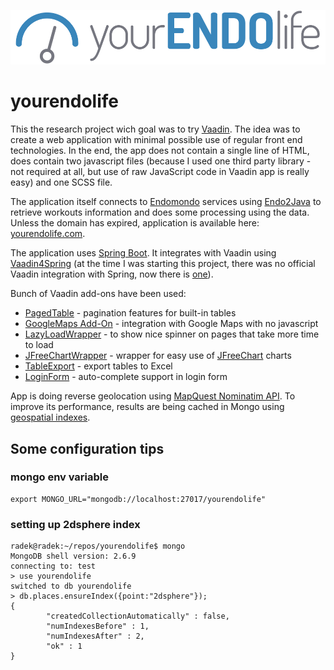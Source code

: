 ![yourENDOlife Logo](/logo.png)
# yourendolife
This the research project wich goal was to try [Vaadin](http://vaadin.com).
The idea was to create a web application with minimal possible use of regular front end technologies.
In the end, the app does not contain a single line of HTML, does contain two javascript files (because I used one third party library - not required at all, but use of raw JavaScript code in Vaadin app is really easy) and one SCSS file.

The application itself connects to [Endomondo](http://endomondo.com) services using [Endo2Java](https://github.com/MoOmEeN/endo2java) to retrieve workouts information and does some processing using the data. Unless the domain has expired, application is available here: [yourendolife.com](https://yourendolife.com).

The application uses [Spring Boot](http://projects.spring.io/spring-boot/). It integrates with Vaadin using [Vaadin4Spring](https://github.com/peholmst/vaadin4spring) (at the time I was starting this project, there was no official Vaadin integration with Spring, now there is [one](https://github.com/vaadin/spring)).

Bunch of Vaadin add-ons have been used:
* [PagedTable](https://vaadin.com/directory#!addon/pagedtable) - pagination features for built-in tables
* [GoogleMaps Add-On](https://vaadin.com/directory#!addon/googlemaps-add-on) - integration with Google Maps with no javascript
* [LazyLoadWrapper](https://vaadin.com/directory#!addon/lazyloadwrapper) - to show nice spinner on pages that take more time to load
* [JFreeChartWrapper](https://vaadin.com/directory#!addon/jfreechart-wrapper-for-vaadin) - wrapper for easy use of 
[JFreeChart](http://www.jfree.org/jfreechart/) charts
* [TableExport](https://vaadin.com/directory#!addon/tableexport) - export tables to Excel
* [LoginForm](https://vaadin.com/directory#!addon/loginform) - auto-complete support in login form

App is doing reverse geolocation using [MapQuest Nominatim API](http://open.mapquestapi.com/nominatim/). To improve its performance, results are being cached in Mongo using [geospatial indexes](http://docs.mongodb.org/manual/core/geospatial-indexes/).

## Some configuration tips
### mongo env variable
```
export MONGO_URL="mongodb://localhost:27017/yourendolife"
```
### setting up 2dsphere index
```
radek@radek:~/repos/yourendolife$ mongo
MongoDB shell version: 2.6.9
connecting to: test
> use yourendolife
switched to db yourendolife
> db.places.ensureIndex({point:"2dsphere"});
{
        "createdCollectionAutomatically" : false,
        "numIndexesBefore" : 1,
        "numIndexesAfter" : 2,
        "ok" : 1
}
```
